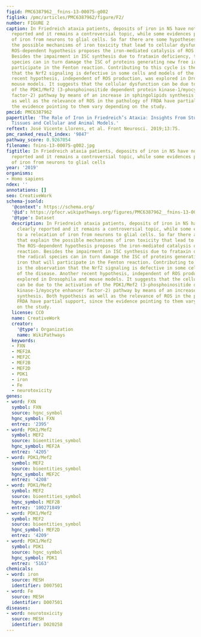 ```yaml
---
figid: PMC6387962__fnins-13-00075-g002
figlink: /pmc/articles/PMC6387962/figure/F2/
number: FIGURE 2
caption: In Friedreich ataxia patients, deposits of iron in NS have not been clearly
  reported and it remains a controversial topic, while some evidences point to a relocation
  of iron from neurons to glial cells. So far there are some hypotheses that explain
  the possible mechanisms of iron toxicity that lead to cellular dysfunction. The
  ROS-dependent hypothesis proposes the iron-mediated catalysis of ROS by Fenton reaction.
  Besides the impairment in ISC synthesis due to frataxin deficiency, the radical
  species can in turn damage the ISC of proteins generating new free iron that will
  participate in the Fenton reaction. Contributing to this cycle is the observation
  that the Nrf2 signaling is defective in some cells and models of the disease. Another
  recent hypothesis, independent of ROS production, was explored in Drosophila and
  mouse models. It suggests that the cellular dysfunction can be due to the activation
  of the PDK1/Mef2 (3-phosphoinositide dependent protein kinase-1/myocyte enhancer
  factor-2) pathway by means of an increase in sphingolipids synthesis. Both hypothesis
  as well as the relevance of ROS in the pathology of FRDA have partial support, since
  the evidence pointing to them vary depending on the study.
pmcid: PMC6387962
papertitle: 'The Role of Iron in Friedreich’s Ataxia: Insights From Studies in Human
  Tissues and Cellular and Animal Models.'
reftext: José Vicente Llorens, et al. Front Neurosci. 2019;13:75.
pmc_ranked_result_index: '9847'
pathway_score: 0.9267054
filename: fnins-13-00075-g002.jpg
figtitle: In Friedreich ataxia patients, deposits of iron in NS have not been clearly
  reported and it remains a controversial topic, while some evidences point to a relocation
  of iron from neurons to glial cells
year: '2019'
organisms:
- Homo sapiens
ndex: ''
annotations: []
seo: CreativeWork
schema-jsonld:
  '@context': https://schema.org/
  '@id': https://pfocr.wikipathways.org/figures/PMC6387962__fnins-13-00075-g002.html
  '@type': Dataset
  description: In Friedreich ataxia patients, deposits of iron in NS have not been
    clearly reported and it remains a controversial topic, while some evidences point
    to a relocation of iron from neurons to glial cells. So far there are some hypotheses
    that explain the possible mechanisms of iron toxicity that lead to cellular dysfunction.
    The ROS-dependent hypothesis proposes the iron-mediated catalysis of ROS by Fenton
    reaction. Besides the impairment in ISC synthesis due to frataxin deficiency,
    the radical species can in turn damage the ISC of proteins generating new free
    iron that will participate in the Fenton reaction. Contributing to this cycle
    is the observation that the Nrf2 signaling is defective in some cells and models
    of the disease. Another recent hypothesis, independent of ROS production, was
    explored in Drosophila and mouse models. It suggests that the cellular dysfunction
    can be due to the activation of the PDK1/Mef2 (3-phosphoinositide dependent protein
    kinase-1/myocyte enhancer factor-2) pathway by means of an increase in sphingolipids
    synthesis. Both hypothesis as well as the relevance of ROS in the pathology of
    FRDA have partial support, since the evidence pointing to them vary depending
    on the study.
  license: CC0
  name: CreativeWork
  creator:
    '@type': Organization
    name: WikiPathways
  keywords:
  - FXN
  - MEF2A
  - MEF2C
  - MEF2B
  - MEF2D
  - PDK1
  - iron
  - Fe
  - neurotoxicity
genes:
- word: FXN
  symbol: FXN
  source: hgnc_symbol
  hgnc_symbol: FXN
  entrez: '2395'
- word: PDK1/Mef2
  symbol: MEF2
  source: bioentities_symbol
  hgnc_symbol: MEF2A
  entrez: '4205'
- word: PDK1/Mef2
  symbol: MEF2
  source: bioentities_symbol
  hgnc_symbol: MEF2C
  entrez: '4208'
- word: PDK1/Mef2
  symbol: MEF2
  source: bioentities_symbol
  hgnc_symbol: MEF2B
  entrez: '100271849'
- word: PDK1/Mef2
  symbol: MEF2
  source: bioentities_symbol
  hgnc_symbol: MEF2D
  entrez: '4209'
- word: PDK1/Mef2
  symbol: PDK1
  source: hgnc_symbol
  hgnc_symbol: PDK1
  entrez: '5163'
chemicals:
- word: iron
  source: MESH
  identifier: D007501
- word: Fe
  source: MESH
  identifier: D007501
diseases:
- word: neurotoxicity
  source: MESH
  identifier: D020258
---
```


